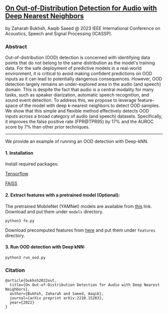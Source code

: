 [On Out-of-Distribution Detection for Audio with Deep Nearest Neighbors](https://arxiv.org/pdf/2210.15283.pdf)
---
by Zaharah Bukhsh, Aaqib Saeed @ 2023 IEEE International Conference on Acoustics, Speech and Signal Processing (ICASSP).

### Abstract
Out-of-distribution (OOD) detection is concerned with identifying data points that do not belong to the same distribution as the model's training data. For the safe deployment of predictive models in a real-world environment, it is critical to avoid making confident predictions on OOD inputs as it can lead to potentially dangerous consequences. However, OOD detection largely remains an under-explored area in the audio (and speech) domain. This is despite the fact that audio is a central modality for many tasks, such as speaker diarization, automatic speech recognition, and sound event detection. To address this, we propose to leverage feature-space of the model with deep k-nearest neighbors to detect OOD samples. We show that this simple and flexible method effectively detects OOD inputs across a broad category of audio (and speech) datasets. Specifically, it improves the false positive rate (FPR@TPR95) by 17% and the AUROC score by 7% than other prior techniques.

---

We provide an example of running an OOD detection with Deep-kNN. 

#### 1. Installation
Install required packages:

[Tensorflow](https://www.tensorflow.org/install)

[FAISS](https://github.com/facebookresearch/faiss/blob/main/INSTALL.md)

#### 2. Extract features with a pretrained model (Optional): 
The pretrained MobileNet (YAMNet) models are available from [this](https://drive.google.com/drive/folders/1bJTq2AyXUv_Ol59ce0n5JJ-zcxTh1se5?usp=share_link) link. Download and put them under `models` directory.
```
python3 fe.py
```
Download precomputed features from [here](https://drive.google.com/drive/folders/1bJTq2AyXUv_Ol59ce0n5JJ-zcxTh1se5?usp=share_link) and put them under `features` directory. 

#### 3. Run OOD detection with Deep kNN: 
```
python3 run_ood.py
```

### Citation
```
@article{bukhsh2022out,
  title={On Out-of-Distribution Detection for Audio with Deep Nearest Neighbors},
  author={Bukhsh, Zaharah and Saeed, Aaqib},
  journal={arXiv preprint arXiv:2210.15283},
  year={2022}
}
```
